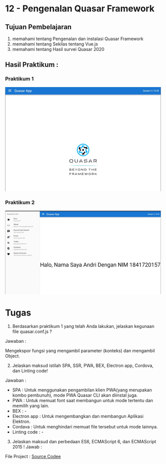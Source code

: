 # 12 - Pengenalan Quasar Framework
 
## Tujuan Pembelajaran

1. memahami tentang Pengenalan dan instalasi Quasar Framework
2. memahami tentang Sekilas tentang Vue.js
3. memahami tentang Hasil survei Quasar 2020

## Hasil Praktikum :

### Praktikum 1
![LINK GAMBAR 1](img/praktikum1.jpg)


### Praktikum 2
![LINK GAMBAR 1](img/praktikum2.jpg)



# Tugas

1. Berdasarkan praktikum 1 yang telah Anda lakukan, jelaskan kegunaan file quasar.conf.js ?

Jawaban : 

Mengekspor fungsi yang mengambil parameter (konteks) dan mengambil Object.

2. Jelaskan maksud istilah SPA, SSR, PWA, BEX, Electron app, Cordova, dan Linting code! 

Jawaban : 
- SPA : Untuk menggunakan pengambilan klien PWA(yang merupakan kombo pembunuh), mode PWA Quasar CLI akan diinstal juga.
- PWA : Untuk memuat font saat membangun untuk mode tertentu dan memilih yang lain.
- BEX : -
- Electron app : Untuk mengembangkan dan membangun Aplikasi Elektron.
- Cordava : Untuk menghindari memuat file tersebut untuk mode lainnya.
- Linting code : -


3. Jelaskan maksud dan perbedaan ES6, ECMAScript 6, dan ECMAScript 2015 !
Jawab : 



File Project : [Source Codee](../../src/13_Pengenalan_Quasar_Framework/src)
